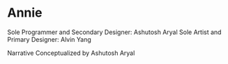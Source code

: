 # Annie

Sole Programmer and Secondary Designer: Ashutosh Aryal
Sole Artist and Primary Designer: Alvin Yang

Narrative Conceptualized by Ashutosh Aryal
